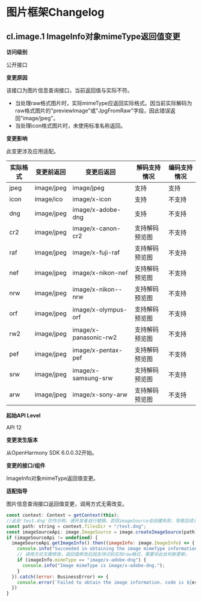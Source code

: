 # 图片框架Changelog

## cl.image.1 ImageInfo对象mimeType返回值变更

**访问级别**

公开接口

**变更原因**

该接口为图片信息查询接口，当前返回值与实际不符。
- 当处理raw格式图片时，实际mimeType应返回实际格式。因当前实际解码为raw格式图片的"previewImage"或"JpgFromRaw"字段，因此错误返回"image/jpeg"。
- 当处理icon格式图片时，未使用标准名称返回。

**变更影响**

此变更涉及应用适配。

| 实际格式 | 变更前返回 | 变更后返回 | 解码支持情况|编码支持情况|
| --- | --- | --- | --- | --- |
|jpeg|image/jpeg|image/jpeg|支持|支持|
|icon|image/ico|image/x-icon|支持|不支持|
|dng|image/jpeg|image/x-adobe-dng|支持|不支持|
|cr2|image/jpeg|image/x-canon-cr2|支持解码预览图|不支持|
|raf|image/jpeg|image/x-fuji-raf|支持解码预览图|不支持|
|nef|image/jpeg|image/x-nikon-nef|支持解码预览图|不支持|
|nrw|image/jpeg|image/x-nikon--nrw|支持解码预览图|不支持|
|orf|image/jpeg|image/x-olympus-orf|支持解码预览图|不支持|
|rw2|image/jpeg|image/x-panasonic-rw2|支持解码预览图|不支持|
|pef|image/jpeg|image/x-pentax-pef|支持解码预览图|不支持|
|srw|image/jpeg|image/x-samsung-srw|支持解码预览图|不支持|
|arw|image/jpeg|image/x-sony-arw|支持解码预览图|不支持|


**起始API Level**

API 12

**变更发生版本**

从OpenHarmony SDK 6.0.0.32开始。

**变更的接口/组件**

ImageInfo对象mimeType返回值变更。

**适配指导**

图片信息查询接口返回值变更，调用方式无需改变。
```js
const context: Context = getContext(this);
//此处'test.dng'仅作示例，请开发者自行替换。否则imageSource会创建失败，导致后续无法正常执行。
const path: string = context.filesDir + "/test.dng";
const imageSourceApi: image.ImageSource = image.createImageSource(path);
if (imageSourceApi != undefined) {
  imageSourceApi.getImageInfo().then((imageInfo: image.ImageInfo) => {
    console.info("Succeeded in obtaining the image mimeType information.");
    // 调用方式无需修改，返回值修改后因支持识别实际raw格式，需要将此处判断更新。
    if (imageInfo.mimeType == "image/x-adobe-dng") {
      console.info("Image mimeType is image/x-adobe-dng.");
    }
  }).catch((error: BusinessError) => {
    console.error(`Failed to obtain the image information. code is ${error.code}, message is ${error.message}`);
  })
}
```